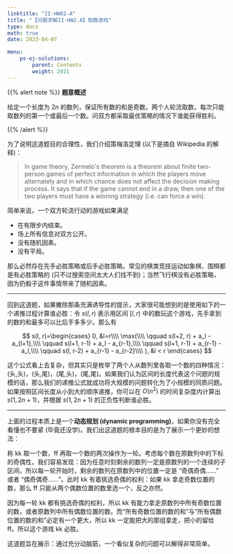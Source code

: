 ```yaml
---
linktitle: "II-HW02-A"
title: "【问题求解II-HW2.A】取数游戏"
type: docs
math: true
date: 2023-04-07

menu:
    ps-oj-solutions:
        parent: Contents
        weight: 2021
---
```


{{% alert note %}}
**题意概述**

给定一个长度为 $2n$ 的数列，保证所有数的和是奇数。两个人轮流取数，每次只能取数列的第一个或最后一个数。问双方都采取最优策略的情况下谁能获得胜利。

{{% /alert %}}

为了说明这道题目的合理性，我们介绍策梅洛定理 (以下是摘自 Wikipedia 的解释)：
> In game theory, Zermelo's theorem is a theorem about finite two-person games of perfect information in which the players move alternately and in which chance does not affect the decision making process. It says that if the game cannot end in a draw, then one of the two players must have a winning strategy (i.e. can force a win).

简单来说，一个双方轮流行动的游戏如果满足
* 在有限步内结束。
* 场上所有信息对双方公开。
* 没有随机因素。
* 没有平局。

那么必然存在先手必胜策略或后手必胜策略。常见的棋类竞技运动如象棋、围棋都是有必胜策略的 (只不过搜索空间太大人们找不到)；当然飞行棋没有必胜策略，因为扔骰子这件事情带来了随机因素。

---

回到这道题，如果撇除那条充满诱导性的提示，大家很可能想到的是使用如下的一个递推过程计算谁必胜：令 $s(l, r)$ 表示用区间 $[l, r)$ 中的数玩这个游戏，先手拿到的数的和最多可以比后手多多少。那么有

$$
s(l, r)=\begin{cases}
0, &l=r\\\\
\max(\\\\
\qquad s(l+2, r) + a_l - a_{l+1},\\\\
\qquad s(l+1, r-1) + a_l - a_{r-1},\\\\
\qquad s(l+1, r-1) + a_{r-1} - a_l,\\\\
\qquad s(l, r-2) + a_{r-1} - a_{r-2}\\\\
), &l < r
\end{cases}
$$

这个公式看上去复杂，但其实只是枚举了两个人从数列里各取一个数的四种情况： (头,头)，(头,尾)，(尾,头)，(尾,尾)。如果我们认为区间的长度代表这个问题的规模的话，那么我们的递推公式就成功将大规模的问题转化为了小规模的同质问题。如果按照区间长度从小到大的顺序递推，你可以在 $O(n^2)$ 的时间复杂度内计算出 $s(1,2n+1)$，并根据 $s(1,2n+1)$ 的正负性判断谁必胜。

---

上面的过程本质上是一个**动态规划 (dynamic programming)**，如果你没有完全看懂也不要紧 (毕竟还没学)。我们出这道题的根本目的是为了展示一个更妙的想法：

称 kk 取一个数，ff 再取一个数的两次操作为一轮。考虑每个数在原数列中的下标的奇偶性，我们容易发现：因为任意时刻剩余的数列一定是原数列的一个连续的子区间，所以每一轮开始时，剩余的数列在原数列中的位置一定是 “奇偶奇偶……” 或者 “偶奇偶奇……”。此时 kk 有着挑选奇偶的权利：如果 kk 拿走奇数位置的数，那么 ff 只能从两个偶数位置的数里选一个，反之亦然。

因为每一轮 kk 都有挑选奇偶的权利，所以 kk 有能力拿走原数列中所有奇数位置的数，或者原数列中所有偶数位置的数。而“所有奇数位置的数的和”与“所有偶数位置的数的和”必定有一个更大，所以 kk 一定能把大的那组拿走，把小的留给 ff。所以这个游戏 kk 必胜。

这道题旨在展示：通过充分动脑筋，一个看似复杂的问题可以解得非常简单。
